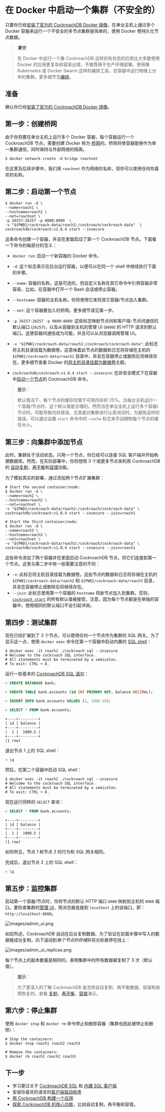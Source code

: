 # 在 Docker 中启动一个集群（不安全的）

只要你已经[安装了官方的 CockroachDB Docker 镜像](install-cockroachdb.md)，在单台主机上通过多个 Docker 容器来运行一个不安全的多节点集群是简单的，使用 Docker 卷持久化节点数据。

> ***警告***

> 在 Docker 中运行一个像 CockroachDB 这样的有状态的应用比大多数使用 Docker 的应用更复杂和容易出错，不推荐用于生产环境部署。使用像 Kubernetes 或 Docker Swarm 这样的编排工具，在容器中运行物理上分布的集群。更多细节见[编排](orchestration.md)。

## 准备

确认你已经[安装了官方的 CockroachDB Docker 镜像](install-cockroachdb.md)。

## 第一步：创建桥网

由于你将要在单台主机上运行多个 Docker 容器，每个容器运行一个 CockroachDB 节点，需要创建 Docker 称为 [桥网](https://docs.docker.com/engine/userguide/networking/#/a-bridge-network)的。桥网将使容器能够作为单一集群通信，同时保持与外部网络的隔离。

```shell
$ docker network create -d bridge roachnet
```

在这里及后续步骤中，我们用 `roachnet` 作为网络的名称，但你可以使用任何你喜欢的名称。

## 第二步：启动第一个节点

```shell
$ docker run -d \
--name=roach1 \
--hostname=roach1 \
--net=roachnet \
-p 26257:26257 -p 8080:8080  \
-v "${PWD}/cockroach-data/roach1:/cockroach/cockroach-data"  \
cockroachdb/cockroach:v1.0.4 start --insecure
```

这条命令创建一个容器，并且在里面启动了第一个 CockroachDB 节点。下面看一下命令的每部分的含义：

- `docker run`: 启动一个新容器的 Docker 命令。

- `-d`: 这个标志表示在后台运行容器，以便可以在同一个 shell 中继续执行下面的步骤。

- `--name`: 容器的名称。这是可选的，但自定义名称在其它命令中引用容器非常容易，比如，在容器中打开一个 Bash 会话或停止容器。

- `--hostname`: 容器的主机名称。你将使用它来将其它容器/节点加入集群。

- `--net`: 这个容器要加入的桥网。更多细节请见第一步。

- `-p 26257:26257 -p 8080:8080`: 这些标志映射节点间和客户端-节点间通信的默认端口 (`26257`)，以及从容器到主机的管理 UI (`8080`) 的 HTTP 请求的默认端口。这使容器间通信成为可能，并且可以从浏览器调用管理 UI。

- `-v "${PWD}/cockroach-data/roach1:/cockroach/cockroach-data"`: 此标志将主机目录挂载为数据卷。这意味着此节点的数据和日志将存储在主机的 `${PWD}/cockroach-data/roach1` 目录中，并且在容器停止或删除后将继续存在。更多细节查看 Docker 的<a href="https://docs.docker.com/engine/tutorials/dockervolumes/#/mount-a-host-directory-as-a-data-volume">将主机目录挂载为数据卷</a>主题。

- `cockroachdb/cockroach:v1.0.4 start --insecure`: 在非安全模式下在容器中[启动一个节点](start-a-node.html)的 CockroachDB 命令。

> **提示**：

> 默认情况下，每个节点的缓存仅限于可用内存的 25%。当每台主机运行一个容器/节点时，这个默认值是合理的。然而当在单台主机上运行多个容器/节点时，可能导致内存错误，尤其是对集群进行认真测试时。为避免这样的错误，可以通过设置 `start` 命令中的 `—cache` 标志来手动限制每个节点的缓存大小。

## 第三步：向集群中添加节点

此时，集群处于活动状态。只用一个节点，你已经可以连接 SQL 客户端并开始构建数据库。然而，在实际部署中，你将想用 3 个或更多节点来利用 CockroachDB 的 [自动复制](demo-data-replication.md)，[再平衡](demo-automatic-rebalancing.md)和[容错](demo-fault-tolerance-and-recovery.md)功能。

为了模拟真实的部署，通过添加两个节点扩展集群：

```shell
# Start the second container/node:
$ docker run -d \
--name=roach2 \
--hostname=roach2 \
--net=roachnet \
-v "${PWD}/cockroach-data/roach2:/cockroach/cockroach-data" \
cockroachdb/cockroach:v1.0.4 start --insecure --join=roach1

# Start the third container/node:
$ docker run -d \
--name=roach3 \
--hostname=roach3 \
--net=roachnet \
-v "${PWD}/cockroach-data/roach3:/cockroach/cockroach-data" \
cockroachdb/cockroach:v1.0.4 start --insecure --join=roach1
```

这些命令添加了两个容器并在里面启动 CockroachDB 节点，将它们连接到第一个节点。这里与第二步中有一些需要注意的不同：

- `-v`: 此标志将主机目录挂载为数据卷。这些节点的数据和日志将存储在主机的 `${PWD}/cockroach-data/roach2` 和 `${PWD}/cockroach-data/roach3` 目录，并且在容器停止或删除后将继续存在。
- `--join`: 此标志使用第一个容器的 `hostname` 将新节点加入到集群。否则，[`cockroach start`](start-a-node.md) 的所有默认值被接受。注意，因为每个节点都是在单独的容器中，使用相同的默认端口不会引起冲突。

## 第四步：测试集群

现在已经扩展到了 3 个节点，可以使用任何一个节点作为集群的 SQL 网关。为了显示这一点，使用 `docker exec` 命令在第一个容器中启动内置的 [SQL shell](use-the-built-in-sql-client.md)：

```shell
$ docker exec -it roach1 ./cockroach sql --insecure
# Welcome to the cockroach SQL interface.
# All statements must be terminated by a semicolon.
# To exit: CTRL + D.
```

运行一些基本的 [CockroachDB SQL 语句](learn-cockroachdb-sql.html)：

~~~ sql
> CREATE DATABASE bank;

> CREATE TABLE bank.accounts (id INT PRIMARY KEY, balance DECIMAL);

> INSERT INTO bank.accounts VALUES (1, 1000.50);

> SELECT * FROM bank.accounts;
~~~

~~~
+----+---------+
| id | balance |
+----+---------+
|  1 |  1000.5 |
+----+---------+
(1 row)
~~~

退出节点 1 上的 SQL shell：

~~~ sql
> \q
~~~

然后，在第二个容器中启动 SQL shell：

```shell
$ docker exec -it roach2 ./cockroach sql --insecure
# Welcome to the cockroach SQL interface.
# All statements must be terminated by a semicolon.
# To exit: CTRL + D.
```

现在运行同样的 `SELECT` 查询：

~~~ sql
> SELECT * FROM bank.accounts;
~~~

~~~
+----+---------+
| id | balance |
+----+---------+
|  1 |  1000.5 |
+----+---------+
(1 row)
~~~

如你所见，节点 1 和节点 2 的行为和 SQL 网关相同。

完成后，退出节点 2 上的 SQL shell：

~~~ sql
> \q
~~~

## 第五步：监控集群

启动第一个容器/节点时，你将节点的默认 HTTP 端口 `8080` 映射到主机的 `8080` 端口。要检查集群的[管理 UI](explore-the-admin-ui.md)，用浏览器连接到 `localhost` 上的该端口，即：`http://localhost:8080`。

![images/admin_ui.png](images/admin_ui.png)

如前所述，CockroachDB 自动在后台复制数据。为了验证在前面步骤中写入的数据被成功复制，向下滚动到*每个节点的存储*并将光标悬停在线上：

![images/admin_ui_replicas.png](./images/admin_ui_replicas.png)

每个节点上的副本数量是相同的，表明集群中的所有数据被复制了 3 次（默认值）。

> **提示**：

> 为了更深入的了解 CockroachDB 是怎样自动复制、再平衡数据、容错和故障恢复的，查看 [复制](demo-data-replication.md)，[再平衡](demo-automatic-rebalancing.md)，[容错](demo-fault-tolerance-and-recovery.html)演示。

## 第六步：停止集群

使用 `docker stop` 和 `docker rm` 命令停止和删除容器（集群也因此被停止和删除）：

```shell
# Stop the containers:
$ docker stop roach1 roach2 roach3

# Remove the containers:
$ docker rm roach1 roach2 roach3
```

## 下一步

- 学习更过关于 [CockroachDB SQL](learn-cockroachdb-sql.md) 和 [内建 SQL 客户端](use-the-built-in-sql-client.md)
- 安装你喜欢的语言的[客户端驱动程序](install-client-drivers.md) 
- [用 CockroachDB 构建一个应用](build-an-app-with-cockroachdb.md)
- [探索 CockroachDB 的核心功能](demo-data-replication.md)，比如自动复制，再平衡和容错。